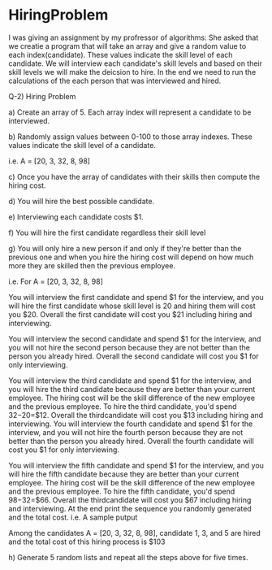 # HiringProblem
I was giving an assignment by my profressor of algorithms: She asked that we creatie a program that will take an array and give a random value to each index(candidate).
These values indicate the skill level of each candidate.  We will interview each candidate's skill levels and based on their skill levels we will make the deicsion to hire. 
In the end we need to run the calculations of the each person that was interviewed and hired. 

Q-2) Hiring Problem

a) Create an array of 5. Each array index will represent a candidate to be interviewed. 

b) Randomly assign values between 0-100 to those array indexes. These values indicate the skill level of a candidate.

i.e. A = [20, 3, 32, 8, 98]

c) Once you have the array of candidates with their skills then compute the hiring cost. 

d) You will hire the best possible candidate.

e) Interviewing each candidate costs $1. 

f) You will hire the first candidate regardless their skill level

g) You will only hire a new person if and only if they're better than the previous one and when you hire the hiring cost will depend on how much more they are skilled then the previous employee.

i.e. For  A = [20, 3, 32, 8, 98] 


You will interview the first candidate and spend $1 for the interview, and you will hire the first candidate whose skill level is 20 and hiring them will cost you $20. Overall the first candidate will cost you $21 including hiring and interviewing.


You will interview the second candidate and spend $1 for the interview, and you will not hire the second person because they are not better than the person you already hired. Overall the second candidate will cost you $1 for only interviewing.

You will interview the third candidate and spend $1 for the interview, and you will hire the third candidate because they are better than your current employee. The hiring cost will be the skill difference of the new employee and the previous employee. To hire the third candidate, you'd spend $32-$20=$12. Overall the thirdcandidate will cost you $13 including hiring and interviewing.
You will interview the fourth candidate and spend $1 for the interview, and you will not hire the fourth person because they are not better than the person you already hired. Overall the fourth candidate will cost you $1 for only interviewing.

You will interview the fifth candidate and spend $1 for the interview, and you will hire the fifth candidate because they are better than your current employee. The hiring cost will be the skill difference of the new employee and the previous employee. To hire the fifth candidate, you'd spend $98-$32=$66. Overall the thirdcandidate will cost you $67 including hiring and interviewing.
At the end print the sequence you randomly generated and the total cost. i.e. A sample putput

Among the candidates A = [20, 3, 32, 8, 98], candidate 1, 3, and 5 are hired and  the total cost of this hiring process is $103

h) Generate 5 random lists and repeat all the steps above for five times.
